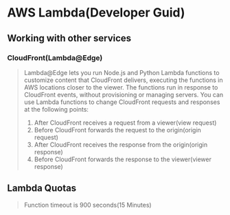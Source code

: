 # AWS Lambda(Developer Guid)
## Working with other services
### CloudFront(Lambda@Edge)
> Lambda@Edge lets you run Node.js and Python Lambda functions to customize content that CloudFront delivers, executing the functions in AWS locations closer to the viewer. The functions run in response to CloudFront events, without provisioning or managing servers. You can use Lambda functions to change CloudFront requests and responses at the following points:
>1. After CloudFront receives a request from a viewer(view request)
>2. Before CloudFront forwards the request to the origin(origin request)
>3. After CloudFront receives the response from the origin(origin response)
>4. Before CloudFront forwards the response to the viewer(viewer response)

## Lambda Quotas
> Function timeout is 900 seconds(15 Minutes)

